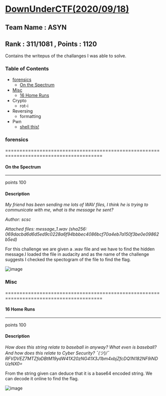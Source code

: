 # [DownUnderCTF(2020/09/18)](https://play.duc.tf/)

## Team Name : ASYN

## Rank : 311/1081 , Points : 1120

Contains the writepus of the challanges I was able to solve.


### Table of Contents
* [forensics](#forensics)
  * [On the Spectrum](#On-the-Spectrum)
* [Misc](#Misc)
  * [16 Home Runs](#16-Home-Runs)
* Crypto
  * rot-i
* Reversing
  * formatting
* Pwn
  * [shell this!](https://github.com/akshanshth08/CTFs/blob/master/DownUnderCTF/Pwn/Shell%20This!/Writeup.md)
  
  
### forensics
========================================================================================
#### On the Spectrum
-----------------------------------------------------------------------------------------
 points 100
 
#### Description

*My friend has been sending me lots of WAV files, I think he is trying to communicate with me, what is the message he sent?*

*Author: scsc*
 
*Attached files: message_1.wav (sha256: 069dacbd6d6d5ed9c0228a6f94bbbec4086bcf70a4eb7a150f3be0e09862b5ed)*

 For this challenge we are given a .wav file and we have to find the hidden message.I loaded the file in audacity and as the name of the challenge suggests I checked the spectogram of the file to find the flag.

![image](https://user-images.githubusercontent.com/45536407/94331976-ef202b80-ff9e-11ea-9e9e-0aa45afac6ae.png)

### Misc
========================================================================================
#### 16 Home Runs
-----------------------------------------------------------------------------------------
 points 100
 
#### Description
*How does this string relate to baseball in anyway? What even is baseball? And how does this relate to Cyber Security? ¯(ツ)/¯*
*RFVDVEZ7MTZfaDBtM19ydW41X20zNG41X3J1bm4xbjZfcDQ1N182NF9iNDUzNX0=*

From the string given can deduce that it is a base64 encoded string. We can decode it online to find the flag.

![image](https://user-images.githubusercontent.com/45536407/94332186-cf8a0280-ffa0-11ea-804f-05eddd1a729d.png)




